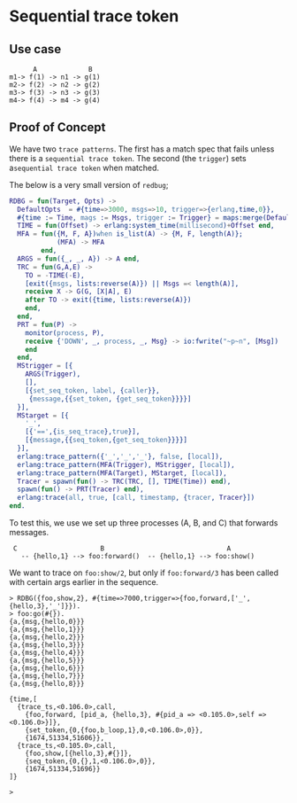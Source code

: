 Sequential trace token
====

## Use case

```
      A             B
m1-> f(1) -> n1 -> g(1)
m2-> f(2) -> n2 -> g(2)
m3-> f(3) -> n3 -> g(3)
m4-> f(4) -> m4 -> g(4)
```

## Proof of Concept

We have two `trace patterns`. The first has a match spec that fails
unless there is a `sequential trace token`. The second (the `trigger`)
sets a`sequential trace token` when matched.

The below is a very small version of `redbug`;

```erlang
RDBG = fun(Target, Opts) ->
  DefaultOpts  = #{time=>3000, msgs=>10, trigger=>{erlang,time,0}},
  #{time := Time, mags := Msgs, trigger := Trigger} = maps:merge(DefaultOpts, Opts),
  TIME = fun(Offset) -> erlang:system_time(millisecond)+Offset end,
  MFA = fun({M, F, A})when is_list(A) -> {M, F, length(A)};
            (MFA) -> MFA
        end,
  ARGS = fun({_, _, A}) -> A end,
  TRC = fun(G,A,E) ->
    TO = -TIME(-E),
    [exit({msgs, lists:reverse(A)}) || Msgs =< length(A)],
    receive X -> G(G, [X|A], E)
    after TO -> exit({time, lists:reverse(A)})
    end,
  end,
  PRT = fun(P) ->
    monitor(process, P),
    receive {'DOWN', _, process, _, Msg} -> io:fwrite("~p~n", [Msg])
    end
  end,
  MStrigger = [{
    ARGS(Trigger),
    [],
    [{set_seq_token, label, {caller}},
     {message,{{set_token, {get_seq_token}}}}]
  }],
  MStarget = [{
    '_',
    [{'==',{is_seq_trace},true}],
    [{message,{{seq_token,{get_seq_token}}}}]
  }],
  erlang:trace_pattern({'_','_','_'}, false, [local]),
  erlang:trace_pattern(MFA(Trigger), MStrigger, [local]),
  erlang:trace_pattern(MFA(Target), MStarget, [local]),
  Tracer = spawn(fun() -> TRC(TRC, [], TIME(Time)) end),
  spawn(fun() -> PRT(Tracer) end),
  erlang:trace(all, true, [call, timestamp, {tracer, Tracer}])
end.
```

To test this, we use we set up three processes (A, B, and C) that
forwards messages.

```
 C                     B                               A
   -- {hello,1} --> foo:forward()  -- {hello,1} --> foo:show()
```

We want to trace on `foo:show/2`, but only if `foo:forward/3` has been
called with certain args earlier in the sequence.

```
> RDBG({foo,show,2}, #{time=>7000,trigger=>{foo,forward,['_',{hello,3},'_']}}).
> foo:go(#{}).
{a,{msg,{hello,0}}}
{a,{msg,{hello,1}}}
{a,{msg,{hello,2}}}
{a,{msg,{hello,3}}}
{a,{msg,{hello,4}}}
{a,{msg,{hello,5}}}
{a,{msg,{hello,6}}}
{a,{msg,{hello,7}}}
{a,{msg,{hello,8}}}

{time,[
  {trace_ts,<0.106.0>,call,
    {foo,forward, [pid_a, {hello,3}, #{pid_a => <0.105.0>,self => <0.106.0>}]},
    {set_token,{0,{foo,b_loop,1},0,<0.106.0>,0}},
    {1674,51334,51606}},
  {trace_ts,<0.105.0>,call,
    {foo,show,[{hello,3},#{}]},
    {seq_token,{0,{},1,<0.106.0>,0}},
    {1674,51334,51696}}
]}

>
```
